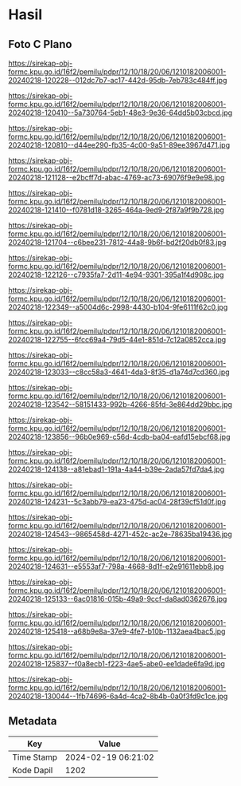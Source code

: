 # Hasil

## Foto C Plano

https://sirekap-obj-formc.kpu.go.id/16f2/pemilu/pdpr/12/10/18/20/06/1210182006001-20240218-120228--012dc7b7-ac17-442d-95db-7eb783c484ff.jpg

https://sirekap-obj-formc.kpu.go.id/16f2/pemilu/pdpr/12/10/18/20/06/1210182006001-20240218-120410--5a730764-5eb1-48e3-9e36-64dd5b03cbcd.jpg

https://sirekap-obj-formc.kpu.go.id/16f2/pemilu/pdpr/12/10/18/20/06/1210182006001-20240218-120810--d44ee290-fb35-4c00-9a51-89ee3967d471.jpg

https://sirekap-obj-formc.kpu.go.id/16f2/pemilu/pdpr/12/10/18/20/06/1210182006001-20240218-121128--e2bcff7d-abac-4769-ac73-69076f9e9e98.jpg

https://sirekap-obj-formc.kpu.go.id/16f2/pemilu/pdpr/12/10/18/20/06/1210182006001-20240218-121410--f0781d18-3265-464a-9ed9-2f87a9f9b728.jpg

https://sirekap-obj-formc.kpu.go.id/16f2/pemilu/pdpr/12/10/18/20/06/1210182006001-20240218-121704--c6bee231-7812-44a8-9b6f-bd2f20db0f83.jpg

https://sirekap-obj-formc.kpu.go.id/16f2/pemilu/pdpr/12/10/18/20/06/1210182006001-20240218-122126--c7935fa7-2d11-4e94-9301-395a1f4d908c.jpg

https://sirekap-obj-formc.kpu.go.id/16f2/pemilu/pdpr/12/10/18/20/06/1210182006001-20240218-122349--a5004d6c-2998-4430-b104-9fe6111f62c0.jpg

https://sirekap-obj-formc.kpu.go.id/16f2/pemilu/pdpr/12/10/18/20/06/1210182006001-20240218-122755--6fcc69a4-79d5-44e1-851d-7c12a0852cca.jpg

https://sirekap-obj-formc.kpu.go.id/16f2/pemilu/pdpr/12/10/18/20/06/1210182006001-20240218-123033--c8cc58a3-4641-4da3-8f35-d1a74d7cd360.jpg

https://sirekap-obj-formc.kpu.go.id/16f2/pemilu/pdpr/12/10/18/20/06/1210182006001-20240218-123542--58151433-992b-4266-85fd-3e864dd29bbc.jpg

https://sirekap-obj-formc.kpu.go.id/16f2/pemilu/pdpr/12/10/18/20/06/1210182006001-20240218-123856--96b0e969-c56d-4cdb-ba04-eafd15ebcf68.jpg

https://sirekap-obj-formc.kpu.go.id/16f2/pemilu/pdpr/12/10/18/20/06/1210182006001-20240218-124138--a81ebad1-191a-4a44-b39e-2ada57fd7da4.jpg

https://sirekap-obj-formc.kpu.go.id/16f2/pemilu/pdpr/12/10/18/20/06/1210182006001-20240218-124231--5c3abb79-ea23-475d-ac04-28f39cf51d0f.jpg

https://sirekap-obj-formc.kpu.go.id/16f2/pemilu/pdpr/12/10/18/20/06/1210182006001-20240218-124543--9865458d-4271-452c-ac2e-78635ba19436.jpg

https://sirekap-obj-formc.kpu.go.id/16f2/pemilu/pdpr/12/10/18/20/06/1210182006001-20240218-124631--e5553af7-798a-4668-8d1f-e2e91611ebb8.jpg

https://sirekap-obj-formc.kpu.go.id/16f2/pemilu/pdpr/12/10/18/20/06/1210182006001-20240218-125133--6ac01816-015b-49a9-9ccf-da8ad0362676.jpg

https://sirekap-obj-formc.kpu.go.id/16f2/pemilu/pdpr/12/10/18/20/06/1210182006001-20240218-125418--a68b9e8a-37e9-4fe7-b10b-1132aea4bac5.jpg

https://sirekap-obj-formc.kpu.go.id/16f2/pemilu/pdpr/12/10/18/20/06/1210182006001-20240218-125837--f0a8ecb1-f223-4ae5-abe0-ee1dade6fa9d.jpg

https://sirekap-obj-formc.kpu.go.id/16f2/pemilu/pdpr/12/10/18/20/06/1210182006001-20240218-130044--1fb74696-6a4d-4ca2-8b4b-0a0f3fd9c1ce.jpg


## Metadata

| Key        | Value               |
| ---------- | ------------------- |
| Time Stamp | 2024-02-19 06:21:02 |
| Kode Dapil | 1202                |



